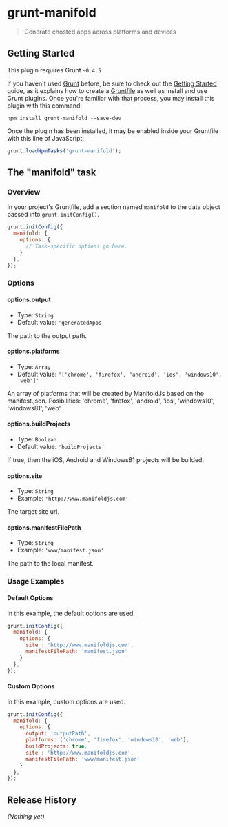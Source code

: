 # grunt-manifold

> Generate chosted apps across platforms and devices

## Getting Started
This plugin requires Grunt `~0.4.5`

If you haven't used [Grunt](http://gruntjs.com/) before, be sure to check out the [Getting Started](http://gruntjs.com/getting-started) guide, as it explains how to create a [Gruntfile](http://gruntjs.com/sample-gruntfile) as well as install and use Grunt plugins. Once you're familiar with that process, you may install this plugin with this command:

```shell
npm install grunt-manifold --save-dev
```

Once the plugin has been installed, it may be enabled inside your Gruntfile with this line of JavaScript:

```js
grunt.loadNpmTasks('grunt-manifold');
```

## The "manifold" task

### Overview
In your project's Gruntfile, add a section named `manifold` to the data object passed into `grunt.initConfig()`.

```js
grunt.initConfig({
  manifold: {
    options: {
      // Task-specific options go here.
    }
  },
});
```

### Options

#### options.output

- Type: `String`
- Default value: `'generatedApps'`

The path to the output path.

#### options.platforms

- Type: `Array`
- Default value: `'['chrome', 'firefox', 'android', 'ios', 'windows10', 'web']'`

An array of platforms that will be created by ManifoldJs based on the manifest.json. Posibilities: 'chrome', 'firefox', 'android', 'ios', 'windows10', 'windows81', 'web'.

#### options.buildProjects

- Type: `Boolean`
- Default value: `'buildProjects'`

If true, then the iOS, Android and Windows81 projects will be builded.

#### options.site

- Type: `String`
- Example: `'http://www.manifoldjs.com'`

The target site url.

#### options.manifestFilePath

- Type: `String`
- Example: `'www/manifest.json'`

The path to the local manifest.

### Usage Examples

#### Default Options

In this example, the default options are used.

```js
grunt.initConfig({
  manifold: {
    options: {
      site : 'http://www.manifoldjs.com',
      manifestFilePath: 'manifest.json'
    }
  },
});
```

#### Custom Options

In this example, custom options are used.

```js
grunt.initConfig({
  manifold: {
    options: {
      output: 'outputPath',
      platforms: ['chrome', 'firefox', 'windows10', 'web'],
      buildProjects: true,
      site : 'http://www.manifoldjs.com',
      manifestFilePath: 'www/manifest.json'
    }
  },
});
```

## Release History

_(Nothing yet)_
